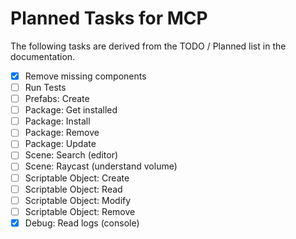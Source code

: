 # Planned Tasks for MCP

The following tasks are derived from the TODO / Planned list in the documentation.

- [x] Remove missing components
- [ ] Run Tests
- [ ] Prefabs: Create
- [ ] Package: Get installed
- [ ] Package: Install
- [ ] Package: Remove
- [ ] Package: Update
- [ ] Scene: Search (editor)
- [ ] Scene: Raycast (understand volume)
- [ ] Scriptable Object: Create
- [ ] Scriptable Object: Read
- [ ] Scriptable Object: Modify
- [ ] Scriptable Object: Remove
- [x] Debug: Read logs (console)

